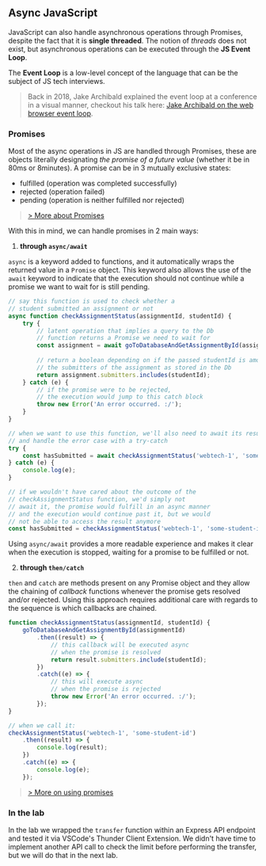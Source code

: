 ## Async JavaScript

JavaScript can also handle asynchronous operations through Promises, despite the fact that it is **single threaded**. The notion of *threads* does not exist, but asynchronous operations can be executed through the **JS Event Loop**.

The **Event Loop** is a low-level concept of the language that can be the subject of JS tech interviews.

> Back in 2018, Jake Archibald explained the event loop at a conference in a visual manner, checkout his talk here: [Jake Archibald on the web browser event loop](https://www.youtube.com/watch?v=cCOL7MC4Pl0).

### Promises

Most of the async operations in JS are handled through Promises, these are objects literally designating *the promise of a future value* (whether it be in 80ms or 8minutes). A promise can be in 3 mutually exclusive states:
- fulfilled (operation was completed successfully)
- rejected (operation failed)
- pending (operation is neither fulfilled nor rejected)

> [> More about Promises](https://developer.mozilla.org/en-US/docs/Web/JavaScript/Reference/Global_Objects/Promise)

With this in mind, we can handle promises in 2 main ways:

1. **through `async/await`**

`async` is a keyword added to functions, and it automatically wraps the returned value in a `Promise` object. This keyword also allows the use of the `await` keyword to indicate that the execution should not continue while a promise we want to wait for is still pending.

```js
// say this function is used to check whether a
// student submitted an assignment or not
async function checkAssignmentStatus(assignmentId, studentId) {
    try {
        // latent operation that implies a query to the Db
        // function returns a Promise we need to wait for
        const assignment = await goToDatabaseAndGetAssignmentById(assignmentId);
        
        // return a boolean depending on if the passed studentId is among
        // the submitters of the assignment as stored in the Db
        return assignment.submitters.includes(studentId);
    } catch (e) {
        // if the promise were to be rejected,
        // the execution would jump to this catch block
        throw new Error('An error occurred. :/');
    }
}

// when we want to use this function, we'll also need to await its result
// and handle the error case with a try-catch
try {
    const hasSubmitted = await checkAssignmentStatus('webtech-1', 'some-student-id');
} catch (e) {
    console.log(e);
}

// if we wouldn't have cared about the outcome of the
// checkAssignmentStatus function, we'd simply not
// await it, the promise would fulfill in an async manner
// and the execution would continue past it, but we would
// not be able to access the result anymore
const hasSubmitted = checkAssignmentStatus('webtech-1', 'some-student-id');
```

Using `async/await` provides a more readable experience and makes it clear when the execution is stopped, waiting for a promise to be fulfilled or not.

2. **through `then/catch`**

`then` and `catch` are methods present on any Promise object and they allow the chaining of *callback* functions whenever the promise gets resolved and/or rejected. Using this approach requires additional care with regards to the sequence is which callbacks are chained.

```js
function checkAssignmentStatus(assignmentId, studentId) {
    goToDatabaseAndGetAssignmentById(assignmentId)
        .then((result) => {
            // this callback will be executed async
            // when the promise is resolved
            return result.submitters.include(studentId);
        })
        .catch((e) => {
            // this will execute async
            // when the promise is rejected
            throw new Error('An error occurred. :/');
        });
}

// when we call it:
checkAssignmentStatus('webtech-1', 'some-student-id')
    .then((result) => {
        console.log(result);
    })
    .catch((e) => {
        console.log(e);
    });
```

> [> More on using promises](https://developer.mozilla.org/en-US/docs/Web/JavaScript/Guide/Using_promises)

### In the lab

In the lab we wrapped the `transfer` function within an Express API endpoint and tested it via VSCode's Thunder Client Extension. We didn't have time to implement another API call to check the limit before performing the transfer, but we will do that in the next lab.